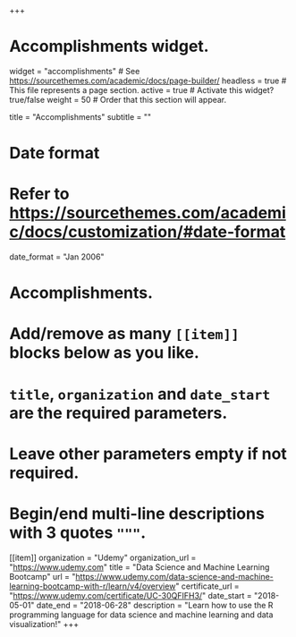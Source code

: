 +++
# Accomplishments widget.
widget = "accomplishments"  # See https://sourcethemes.com/academic/docs/page-builder/
headless = true  # This file represents a page section.
active = true  # Activate this widget? true/false
weight = 50  # Order that this section will appear.

title = "Accomplish&shy;ments"
subtitle = ""

# Date format
#   Refer to https://sourcethemes.com/academic/docs/customization/#date-format
date_format = "Jan 2006"

# Accomplishments.
#   Add/remove as many `[[item]]` blocks below as you like.
#   `title`, `organization` and `date_start` are the required parameters.
#   Leave other parameters empty if not required.
#   Begin/end multi-line descriptions with 3 quotes `"""`.

[[item]]
  organization = "Udemy"
  organization_url = "https://www.udemy.com"
  title = "Data Science and Machine Learning Bootcamp"
  url = "https://www.udemy.com/data-science-and-machine-learning-bootcamp-with-r/learn/v4/overview"
  certificate_url = "https://www.udemy.com/certificate/UC-30QFIFH3/"
  date_start = "2018-05-01"
  date_end = "2018-06-28"
  description = "Learn how to use the R programming language for data science and machine learning and data visualization!"
+++